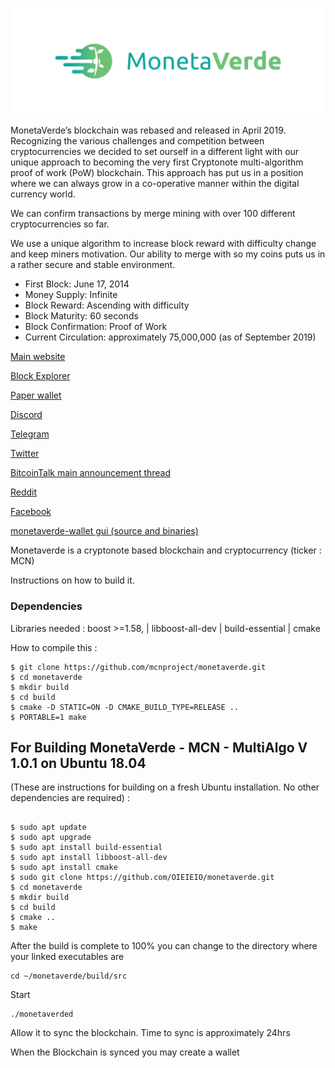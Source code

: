 ![](https://github.com/OIEIEIO/monetaverde-images/blob/master/watermark.png) 

MonetaVerde’s blockchain was rebased and released in April 2019. Recognizing the various challenges and competition between cryptocurrencies we decided to set ourself in a different light with our unique approach to becoming the very first Cryptonote multi-algorithm proof of work (PoW) blockchain. This approach has put us in a position where we can always grow in a co-operative manner within the digital currency world. 

We can confirm transactions by merge mining with over 100 different cryptocurrencies so far. 

We use a unique algorithm to increase block reward with difficulty change and keep miners motivation.
Our ability to merge with so my coins puts us in a rather secure and stable environment.

* First Block: June 17, 2014 
* Money Supply: Infinite
* Block Reward: Ascending with difficulty
* Block Maturity: 60 seconds
* Block Confirmation: Proof of Work
* Current Circulation: approximately 75,000,000 (as of September 2019)

[Main website](https://mcn.green)

[Block Explorer](https://explorer.mcn.green)

[Paper wallet](https://mcn.green/paperwallet-generator.html)

[Discord](https://discord.gg/ExaXHPt)

[Telegram](https://t.me/joinchat/J345qUOVKPPtsJQgiLbwVQ)

[Twitter](https://twitter.com/MonetaVerde)

[BitcoinTalk main announcement thread](https://bitcointalk.org/index.php?topic=5069658)

[Reddit](https://www.reddit.com/r/monetaverdeMCN)

[Facebook](https://www.facebook.com/Monetaverde)

[monetaverde-wallet gui (source and binaries)](https://github.com/mcnproject/monetaverde-wallet)

Monetaverde is a cryptonote based blockchain and cryptocurrency (ticker : MCN)

Instructions on how to build it.

### Dependencies 

Libraries needed : boost >=1.58, | libboost-all-dev | build-essential | cmake

How to compile this :
```
$ git clone https://github.com/mcnproject/monetaverde.git
$ cd monetaverde
$ mkdir build
$ cd build
$ cmake -D STATIC=ON -D CMAKE_BUILD_TYPE=RELEASE ..
$ PORTABLE=1 make
```
## For Building MonetaVerde - MCN - MultiAlgo V 1.0.1  on Ubuntu 18.04

(These are instructions for building on a fresh Ubuntu installation. No other dependencies are required) :
```

$ sudo apt update
$ sudo apt upgrade 
$ sudo apt install build-essential
$ sudo apt install libboost-all-dev
$ sudo apt install cmake
$ sudo git clone https://github.com/OIEIEIO/monetaverde.git
$ cd monetaverde
$ mkdir build
$ cd build
$ cmake ..
$ make
```
After the build is complete to 100% you can change to the directory where your linked executables are 
```
cd ~/monetaverde/build/src 
```  
Start 
```
./monetaverded
``` 
Allow it to sync the blockchain. Time to sync is approximately 24hrs

When the Blockchain is synced you may create a wallet
